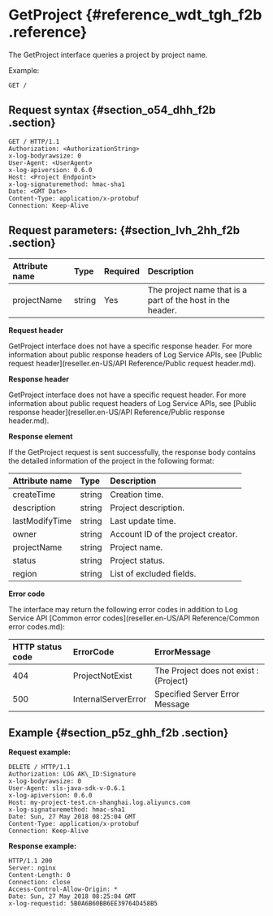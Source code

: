 # GetProject {#reference_wdt_tgh_f2b .reference}

The GetProject interface queries a project by project name.

Example:

```
GET /
```

## Request syntax {#section_o54_dhh_f2b .section}

```
GET / HTTP/1.1
Authorization: <AuthorizationString>
x-log-bodyrawsize: 0
User-Agent: <UserAgent>
x-log-apiversion: 0.6.0
Host: <Project Endpoint>
x-log-signaturemethod: hmac-sha1
Date: <GMT Date>
Content-Type: application/x-protobuf
Connection: Keep-Alive
```

## Request parameters: {#section_lvh_2hh_f2b .section}

|Attribute name|Type |Required|Description|
|:-------------|:----|:-------|:----------|
|projectName|string|Yes|The project name that is a part of the host in the header.|

**Request header**

GetProject interface does not have a specific response header. For more information about public response headers of Log Service APIs, see [Public request header](reseller.en-US/API Reference/Public request header.md).

**Response header**

GetProject interface does not have a specific request header. For more information about public request headers of Log Service APIs, see [Public response header](reseller.en-US/API Reference/Public response header.md).

**Response element**

If the GetProject request is sent successfully, the response body contains the detailed information of the project in the following format:

|Attribute name|Type|Description|
|:-------------|:---|:----------|
|createTime|string|Creation time.|
|description|string|Project description.|
|lastModifyTime|string|Last update time.|
|owner|string|Account ID of the project creator.|
|projectName|string|Project name.|
|status|string|Project status.|
|region|string|List of excluded fields.|

**Error code**

The interface may return the following error codes in addition to Log Service API [Common error codes](reseller.en-US/API Reference/Common error codes.md):

|HTTP status code|ErrorCode|ErrorMessage|
|:---------------|:--------|:-----------|
|404|ProjectNotExist|The Project does not exist : \{Project\}|
|500|InternalServerError|Specified Server Error Message|

## Example {#section_p5z_ghh_f2b .section}

**Request example:**

```
DELETE / HTTP/1.1
Authorization: LOG AK\_ID:Signature
x-log-bodyrawsize: 0
User-Agent: sls-java-sdk-v-0.6.1
x-log-apiversion: 0.6.0
Host: my-project-test.cn-shanghai.log.aliyuncs.com
x-log-signaturemethod: hmac-sha1
Date: Sun, 27 May 2018 08:25:04 GMT
Content-Type: application/x-protobuf
Connection: Keep-Alive
```

**Response example:**

```
HTTP/1.1 200
Server: nginx
Content-Length: 0
Connection: close
Access-Control-Allow-Origin: *
Date: Sun, 27 May 2018 08:25:04 GMT
x-log-requestid: 5B0A6B60BB6EE39764D458B5
```

